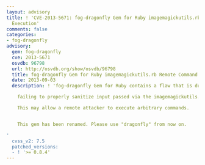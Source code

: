 ```yaml
---
layout: advisory
title: ! 'CVE-2013-5671: fog-dragonfly Gem for Ruby imagemagickutils.rb Remote Command
  Execution'
comments: false
categories:
- fog-dragonfly
advisory:
  gem: fog-dragonfly
  cve: 2013-5671
  osvdb: 96798
  url: http://osvdb.org/show/osvdb/96798
  title: fog-dragonfly Gem for Ruby imagemagickutils.rb Remote Command Execution
  date: 2013-09-03
  description: ! 'fog-dragonfly Gem for Ruby contains a flaw that is due to the program

    failing to properly sanitize input passed via the imagemagickutils.rb script.

    This may allow a remote attacker to execute arbitrary commands.


    This gem has been renamed. Please use "dragonfly" from now on.

'
  cvss_v2: 7.5
  patched_versions:
  - ! '>= 0.8.4'
---
```

